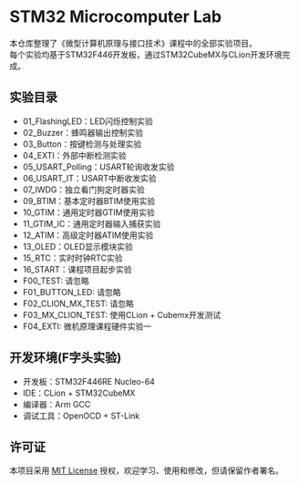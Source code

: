 # STM32 Microcomputer Lab

本仓库整理了《微型计算机原理与接口技术》课程中的全部实验项目。  
每个实验均基于STM32F446开发板，通过STM32CubeMX与CLion开发环境完成。

## 实验目录

- 01_FlashingLED：LED闪烁控制实验
- 02_Buzzer：蜂鸣器输出控制实验
- 03_Button：按键检测与处理实验
- 04_EXTI：外部中断检测实验
- 05_USART_Polling：USART轮询收发实验
- 06_USART_IT：USART中断收发实验
- 07_IWDG：独立看门狗定时器实验
- 09_BTIM：基本定时器BTIM使用实验
- 10_GTIM：通用定时器GTIM使用实验
- 11_GTIM_IC：通用定时器输入捕获实验
- 12_ATIM：高级定时器ATIM使用实验
- 13_OLED：OLED显示模块实验
- 15_RTC：实时时钟RTC实验
- 16_START：课程项目起步实验
- F00_TEST: 请忽略
- F01_BUTTON_LED: 请忽略
- F02_CLION_MX_TEST: 请忽略
- F03_MX_CLION_TEST: 使用CLion + Cubemx开发测试
- F04_EXTI: 微机原理课程硬件实验一

## 开发环境(F字头实验)

- 开发板：STM32F446RE Nucleo-64
- IDE：CLion + STM32CubeMX
- 编译器：Arm GCC
- 调试工具：OpenOCD + ST-Link

## 许可证

本项目采用 [MIT License](LICENSE) 授权，欢迎学习、使用和修改，但请保留作者署名。
